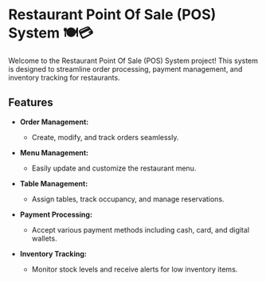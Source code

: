 # Restaurant Point Of Sale (POS) System 🍽️💳

Welcome to the Restaurant Point Of Sale (POS) System project! This system is designed to streamline order processing, payment management, and inventory tracking for restaurants.

## Features

- **Order Management:**
  - Create, modify, and track orders seamlessly.

- **Menu Management:**
  - Easily update and customize the restaurant menu.

- **Table Management:**
  - Assign tables, track occupancy, and manage reservations.

- **Payment Processing:**
  - Accept various payment methods including cash, card, and digital wallets.

- **Inventory Tracking:**
  - Monitor stock levels and receive alerts for low inventory items.

